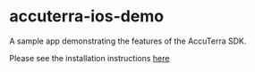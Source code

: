 # accuterra-ios-demo

A sample app demonstrating the features of the AccuTerra SDK.

Please see the installation instructions [here](https://sdk.accuterra.com/latest/ios-sdk-home/ios-getting-started#demo-application-installation)
